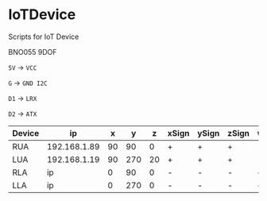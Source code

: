 # IoTDevice
Scripts for IoT Device

BNO055 9DOF


`5V` -> `VCC`

`G`  -> `GND I2C`

`D1` -> `LRX`

`D2` -> `ATX`


|Device|ip|x|y|z|xSign|ySign|zSign|wSign|
|---|---|---|---|---|---|---|---|---|
|RUA|192.168.1.89|90|90|0|+|+|+|-|
|LUA|192.168.1.19|90|270|20|+|+|+|-|
|RLA|ip|0|90|0|-|-|-|+|
|LLA|ip|0|270|0|-|-|-|+|
